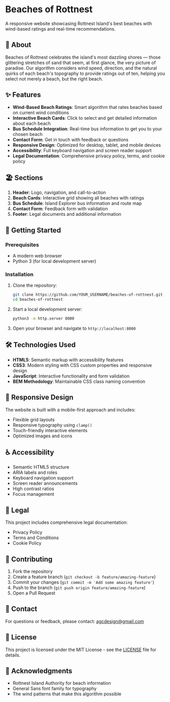 # Beaches of Rottnest

A responsive website showcasing Rottnest Island's best beaches with wind-based ratings and real-time recommendations.

## 🌊 About

Beaches of Rottnest celebrates the island's most dazzling shores — those glittering stretches of sand that seem, at first glance, the very picture of paradise. Our algorithm considers wind speed, direction, and the natural quirks of each beach's topography to provide ratings out of ten, helping you select not merely a beach, but the right beach.

## ✨ Features

- **Wind-Based Beach Ratings**: Smart algorithm that rates beaches based on current wind conditions
- **Interactive Beach Cards**: Click to select and get detailed information about each beach
- **Bus Schedule Integration**: Real-time bus information to get you to your chosen beach
- **Contact Form**: Get in touch with feedback or questions
- **Responsive Design**: Optimized for desktop, tablet, and mobile devices
- **Accessibility**: Full keyboard navigation and screen reader support
- **Legal Documentation**: Comprehensive privacy policy, terms, and cookie policy

## 🏖️ Sections

1. **Header**: Logo, navigation, and call-to-action
2. **Beach Cards**: Interactive grid showing all beaches with ratings
3. **Bus Schedule**: Island Explorer bus information and route map
4. **Contact Form**: Feedback form with validation
5. **Footer**: Legal documents and additional information

## 🚀 Getting Started

### Prerequisites

- A modern web browser
- Python 3 (for local development server)

### Installation

1. Clone the repository:
   ```bash
   git clone https://github.com/YOUR_USERNAME/beaches-of-rottnest.git
   cd beaches-of-rottnest
   ```

2. Start a local development server:
   ```bash
   python3 -m http.server 8000
   ```

3. Open your browser and navigate to `http://localhost:8000`

## 🛠️ Technologies Used

- **HTML5**: Semantic markup with accessibility features
- **CSS3**: Modern styling with CSS custom properties and responsive design
- **JavaScript**: Interactive functionality and form validation
- **BEM Methodology**: Maintainable CSS class naming convention

## 📱 Responsive Design

The website is built with a mobile-first approach and includes:
- Flexible grid layouts
- Responsive typography using `clamp()`
- Touch-friendly interactive elements
- Optimized images and icons

## ♿ Accessibility

- Semantic HTML5 structure
- ARIA labels and roles
- Keyboard navigation support
- Screen reader announcements
- High contrast ratios
- Focus management

## 📄 Legal

This project includes comprehensive legal documentation:
- Privacy Policy
- Terms and Conditions
- Cookie Policy

## 🤝 Contributing

1. Fork the repository
2. Create a feature branch (`git checkout -b feature/amazing-feature`)
3. Commit your changes (`git commit -m 'Add some amazing feature'`)
4. Push to the branch (`git push origin feature/amazing-feature`)
5. Open a Pull Request

## 📧 Contact

For questions or feedback, please contact: agcdesign@gmail.com

## 📝 License

This project is licensed under the MIT License - see the [LICENSE](LICENSE) file for details.

## 🙏 Acknowledgments

- Rottnest Island Authority for beach information
- General Sans font family for typography
- The wind patterns that make this algorithm possible
